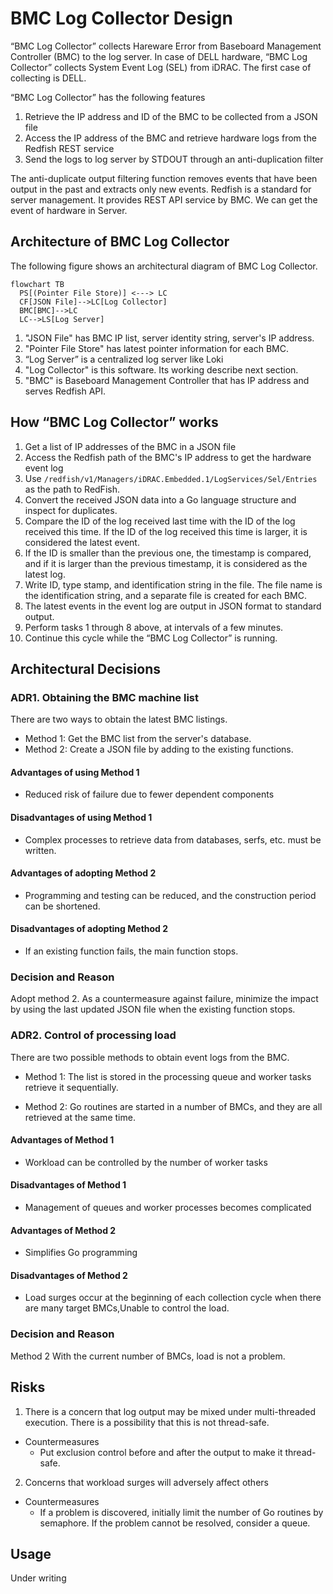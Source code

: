 # BMC Log Collector Design

“BMC Log Collector” collects Hareware Error from Baseboard Management Controller (BMC) to the log server.
In case of DELL hardware, “BMC Log Collector” collects System Event Log (SEL) from iDRAC. 
The first case of collecting is DELL.

“BMC Log Collector” has the following features
1. Retrieve the IP address and ID of the BMC to be collected from a JSON file
2. Access the IP address of the BMC and retrieve hardware logs from the Redfish REST service
3. Send the logs to log server by STDOUT through an anti-duplication filter

The anti-duplicate output filtering function removes events that have been output in the past and extracts only new events.
Redfish is a standard for server management. It provides REST API service by BMC. We can get the event of hardware in Server.

## Architecture of BMC Log Collector

The following figure shows an architectural diagram of BMC Log Collector.

```mermaid
flowchart TB
  PS[(Pointer File Store)] <---> LC 
  CF[JSON File]-->LC[Log Collector]
  BMC[BMC]-->LC
  LC-->LS[Log Server]
```


1. "JSON File" has BMC IP list, server identity string, server's IP address.
2. "Pointer File Store" has latest pointer information for each BMC.
3. “Log Server” is a centralized log server like Loki
4. "Log Collector" is this software. Its working describe next section.
5. "BMC" is Baseboard Management Controller that has IP address and serves Redfish API.

## How “BMC Log Collector” works

1. Get a list of IP addresses of the BMC in a JSON file
2. Access the Redfish path of the BMC's IP address to get the hardware event log
3. Use `/redfish/v1/Managers/iDRAC.Embedded.1/LogServices/Sel/Entries` as the path to RedFish.
4. Convert the received JSON data into a Go language structure and inspect for duplicates.
5. Compare the ID of the log received last time with the ID of the log received this time. If the ID of the log received this time is larger, it is considered the latest event.
6. If the ID is smaller than the previous one, the timestamp is compared, and if it is larger than the previous timestamp, it is considered as the latest log.
7. Write ID, type stamp, and identification string in the file. The file name is the identification string, and a separate file is created for each BMC.
8. The latest events in the event log are output in JSON format to standard output.
9. Perform tasks 1 through 8 above, at intervals of a few minutes.
10. Continue this cycle while the “BMC Log Collector” is running.


## Architectural Decisions

### ADR1. Obtaining the BMC machine list

There are two ways to obtain the latest BMC listings.

- Method 1: Get the BMC list from the server's database.
- Method 2: Create a JSON file by adding to the existing functions.

#### Advantages of using Method 1
- Reduced risk of failure due to fewer dependent components

#### Disadvantages of using Method 1
- Complex processes to retrieve data from databases, serfs, etc. must be written.

#### Advantages of adopting Method 2
- Programming and testing can be reduced, and the construction period can be shortened.

#### Disadvantages of adopting Method 2
- If an existing function fails, the main function stops.

### Decision and Reason
Adopt method 2.
As a countermeasure against failure, minimize the impact by using the last updated JSON file when the existing function stops.


### ADR2. Control of processing load

There are two possible methods to obtain event logs from the BMC.

- Method 1: The list is stored in the processing queue and worker tasks retrieve it sequentially.

- Method 2: Go routines are started in a number of BMCs, and they are all retrieved at the same time.


#### Advantages of Method 1
- Workload can be controlled by the number of worker tasks

#### Disadvantages of Method 1
- Management of queues and worker processes becomes complicated

#### Advantages of Method 2
- Simplifies Go programming

#### Disadvantages of Method 2
- Load surges occur at the beginning of each collection cycle when there are many target BMCs,Unable to control the load.

### Decision and Reason
Method 2
With the current number of BMCs, load is not a problem.



## Risks 

1. There is a concern that log output may be mixed under multi-threaded execution. There is a possibility that this is not thread-safe.
  - Countermeasures
    - Put exclusion control before and after the output to make it thread-safe.

2. Concerns that workload surges will adversely affect others
  - Countermeasures
    - If a problem is discovered, initially limit the number of Go routines by semaphore. If the problem cannot be resolved, consider a queue.



## Usage

Under writing
